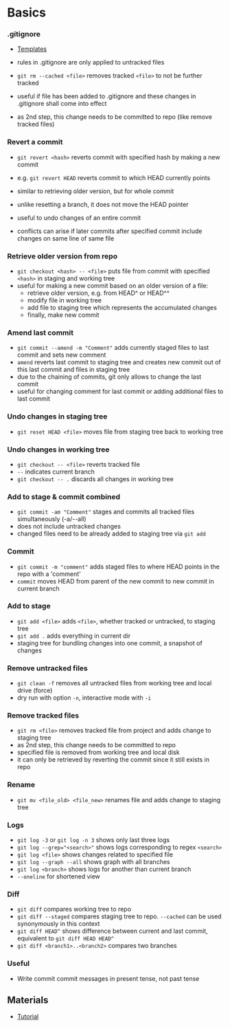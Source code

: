 # Basics

### .gitignore

- [Templates](https://github.com/github/gitignore)
- rules in .gitignore are only applied to untracked files

- `git rm --cached <file>` removes tracked `<file>` to not be further tracked
 - useful if file has been added to .gitignore and these changes in .gitignore shall come into effect
 - as 2nd step, this change needs to be committed to repo (like remove tracked files)


### Revert a commit

- `git revert <hash>` reverts commit with specified hash by making a new commit
- e.g. `git revert HEAD` reverts commit to which HEAD currently points

- similar to retrieving older version, but for whole commit
- unlike resetting a branch, it does not move the HEAD pointer 
- useful to undo changes of an entire commit
- conflicts can arise if later commits after specified commit include changes on same line of same file


### Retrieve older version from repo

- `git checkout <hash> -- <file>` puts file from commit with specified `<hash>` in staging and working tree
- useful for making a new commit based on an older version of a file:
    - retrieve older version, e.g. from HEAD^ or HEAD^^
    - modify file in working tree
    - add file to staging tree which represents the accumulated changes
    - finally, make new commit 


### Amend last commit

- `git commit --amend -m "Comment"` adds currently staged files to last commit and sets new comment
- `amend` reverts last commit to staging tree and creates new commit out of this last commit and files in staging tree
- due to the chaining of commits, git only allows to change the last commit
- useful for changing comment for last commit or adding additional files to last commit


### Undo changes in staging tree

- `git reset HEAD <file>` moves file from staging tree back to working tree


### Undo changes in working tree

- `git checkout -- <file>` reverts tracked file
- `--` indicates current branch
- `git checkout -- .` discards all changes in working tree


### Add to stage & commit combined

- `git commit -am "Comment"` stages and commits all tracked files simultaneously (-a/--all)
- does not include untracked changes
- changed files need to be already added to staging tree via `git add`


### Commit

- `git commit -m "comment"` adds staged files to where HEAD points in the repo with a 'comment'
- `commit` moves HEAD from parent of the new commit to new commit in current branch


### Add to stage

- `git add <file>` adds `<file>`, whether tracked or untracked, to staging tree
- `git add .` adds everything in current dir
- staging tree for bundling changes into one commit, a snapshot of changes


### Remove untracked files

- `git clean -f` removes all untracked files from working tree and local drive (force)
- dry run with option `-n`, interactive mode with `-i`


### Remove tracked files

- `git rm <file>` removes tracked file from project and adds change to staging tree
- as 2nd step, this change needs to be committed to repo
- specified file is removed from working tree and local disk
- it can only be retrieved by reverting the commit since it still exists in repo


### Rename

- `git mv <file_old> <file_new>` renames file and adds change to staging tree


### Logs

- `git log -3` or `git log -n 3` shows only last three logs
- `git log --grep="<search>"` shows logs corresponding to regex `<search>`
- `git log <file>` shows changes related to specified file
- `git log --graph --all` shows graph with all branches
- `git log <branch>` shows logs for another than current branch
- `--oneline` for shortened view


### Diff

- `git diff` compares working tree to repo
- `git diff --staged` compares staging tree to repo. `--cached` can be used synonymously in this context
- `git diff HEAD^` shows difference between current and last commit, equivalent to `git diff HEAD HEAD^`
- `git diff <branch1>..<branch2>` compares two branches


### Useful

- Write commit commit messages in present tense, not past tense


## Materials

- [Tutorial](https://www.lynda.com/Git-tutorials/Git-Essential-Training-Basics-REVISION-2019-Q1/5030978-2.html)
